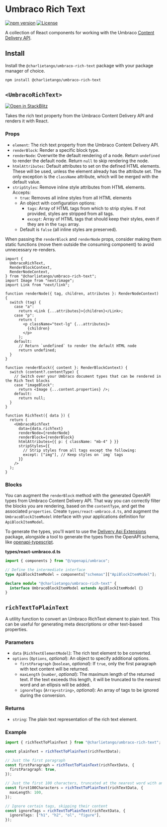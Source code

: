 # Umbraco Rich Text

[![npm version][npm-version-src]][npm-version-href]
[![License][license-src]][license-href]

A collection of React components for working with the Umbraco
[Content Delivery API](https://docs.umbraco.com/umbraco-cms/reference/content-delivery-api).

## Install

Install the `@charlietango/umbraco-rich-text` package with your package manager
of choice.

```sh
npm install @charlietango/umbraco-rich-text
```

## `<UmbracoRichText>`

[![Open in StackBlitz](https://developer.stackblitz.com/img/open_in_stackblitz_small.svg)](https://stackblitz.com/github/charlie-tango/react-umbraco/tree/main?file=examples/UmbracoRichText/src/RichText.tsx)

Takes the rich text property from the Umbraco Content Delivery API and renders
it with React.

### Props

- `element`: The rich text property from the Umbraco Content Delivery API.
- `renderBlock`: Render a specific block type.
- `renderNode`: Overwrite the default rendering of a node. Return `undefined` to
  render the default node. Return `null` to skip rendering the node.
- `htmlAttributes`: Default attributes to set on the defined HTML elements.
  These will be used, unless the element already has the attribute set. The only
  exception is the `className` attribute, which will be merged with the default
  value.
- `stripStyles`: Remove inline style attributes from HTML elements. Accepts:
  - `true`: Removes all inline styles from all HTML elements
  - An object with configuration options:
    - `tags`: Array of HTML tags from which to strip styles. If not provided,
      styles are stripped from all tags.
    - `except`: Array of HTML tags that should keep their styles, even if they
      are in the `tags` array.
  - Default is `false` (all inline styles are preserved).

When passing the `renderBlock` and `renderNode` props, consider making them
static functions (move them outside the consuming component) to avoid
unnecessary re-renders.

```tsx
import {
  UmbracoRichText,
  RenderBlockContext,
  RenderNodeContext,
} from "@charlietango/umbraco-rich-text";
import Image from "next/image";
import Link from "next/link";

function renderNode({ tag, children, attributes }: RenderNodeContext) {
  switch (tag) {
    case "a":
      return <Link {...attributes}>{children}</Link>;
    case "p":
      return (
        <p className="text-lg" {...attributes}>
          {children}
        </p>
      );
    default:
      // Return `undefined` to render the default HTML node
      return undefined;
  }
}

function renderBlock({ content }: RenderBlockContext) {
  switch (content?.contentType) {
    // Switch over your Umbraco document types that can be rendered in the Rich Text blocks
    case "imageBlock":
      return <Image {...content.properties} />;
    default:
      return null;
  }
}

function RichText({ data }) {
  return (
    <UmbracoRichText
      data={data.richText}
      renderNode={renderNode}
      renderBlock={renderBlock}
      htmlAttributes={{ p: { className: "mb-4" } }}
      stripStyles={{
        // Strip styles from all tags except the following:
        except: ["img"], // Keep styles on `img` tags
      }}
    />
  );
}
```

### Blocks

You can augment the `renderBlock` method with the generated OpenAPI types from
Umbraco Content Delivery API. That way you can correctly filter the blocks you
are rendering, based on the `contentType`, and get the associated `properties`.
Create `types/react-umbraco.d.ts`, and augment the `UmbracoBlockItemModel`
interface with your applications definition for `ApiBlockItemModel`.

To generate the types, you'll want to use the
[Delivery Api Extensions](https://marketplace.umbraco.com/package/umbraco.community.deliveryapiextensions)
package, alongside a tool to generate the types from the OpenAPI schema, like
[openapi-typescript](https://openapi-ts.pages.dev/).

**types/react-umbraco.d.ts**

```ts
import { components } from "@/openapi/umbraco";

// Define the intermediate interface
type ApiBlockItemModel = components["schemas"]["ApiBlockItemModel"];

declare module "@charlietango/umbraco-rich-text" {
  interface UmbracoBlockItemModel extends ApiBlockItemModel {}
}
```

## `richTextToPlainText`

A utility function to convert an Umbraco RichText element to plain text. This
can be useful for generating meta descriptions or other text-based properties.

### Parameters

- `data` (`RichTextElementModel`): The rich text element to be converted.
- `options` (`Options`, _optional_): An object to specify additional options.
  - `firstParagraph` (`boolean`, _optional_): If `true`, only the first
    paragraph with text content will be returned.
  - `maxLength` (`number`, _optional_): The maximum length of the returned text.
    If the text exceeds this length, it will be truncated to the nearest word
    and an ellipsis will be added.
  - `ignoreTags` (`Array<string>`, _optional_): An array of tags to be ignored
    during the conversion.

### Returns

- `string`: The plain text representation of the rich text element.

### Example

```ts
import { richTextToPlainText } from "@charlietango/umbraco-rich-text";

const plainText = richTextToPlainText(richTextData);

// Just the first paragraph
const firstParagraph = richTextToPlainText(richTextData, {
  firstParagraph: true,
});

// Just the first 100 characters, truncated at the nearest word with an ellipsis
const first100Characters = richTextToPlainText(richTextData, {
  maxLength: 100,
});

// Ignore certain tags, skipping their content
const ignoreTags = richTextToPlainText(richTextData, {
  ignoreTags: ["h1", "h2", "ol", "figure"],
});
```

<!-- Badges -->

[npm-version-src]:
  https://img.shields.io/npm/v/@charlietango/umbraco-rich-text?style=flat&colorA=080f12&colorB=1fa669
[npm-version-href]: https://npmjs.com/package/@charlietango/umbraco-rich-text
[license-src]:
  https://img.shields.io/github/license/charlie-tango/react-umbraco.svg?style=flat&colorA=080f12&colorB=1fa669
[license-href]: https://github.com/charlie-tango/react-umbraco/blob/main/LICENSE
